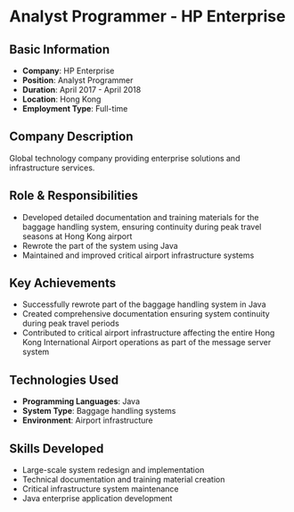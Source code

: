 # Analyst Programmer - HP Enterprise

## Basic Information
- **Company**: HP Enterprise
- **Position**: Analyst Programmer
- **Duration**: April 2017 - April 2018
- **Location**: Hong Kong
- **Employment Type**: Full-time

## Company Description
Global technology company providing enterprise solutions and infrastructure services.

## Role & Responsibilities
- Developed detailed documentation and training materials for the baggage handling system, ensuring continuity during peak travel seasons at Hong Kong airport
- Rewrote the part of the system using Java
- Maintained and improved critical airport infrastructure systems

## Key Achievements
- Successfully rewrote part of the baggage handling system in Java
- Created comprehensive documentation ensuring system continuity during peak travel periods
- Contributed to critical airport infrastructure affecting the entire Hong Kong International Airport operations as part of the message server system

## Technologies Used
- **Programming Languages**: Java
- **System Type**: Baggage handling systems
- **Environment**: Airport infrastructure

## Skills Developed
- Large-scale system redesign and implementation
- Technical documentation and training material creation
- Critical infrastructure system maintenance
- Java enterprise application development